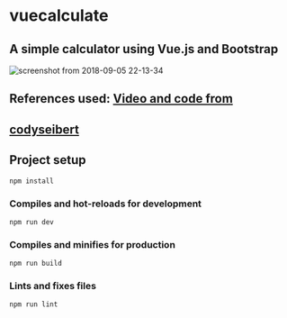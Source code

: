 # vuecalculate
## A simple calculator using Vue.js and Bootstrap
![screenshot from 2018-09-05 22-13-34](https://user-images.githubusercontent.com/32009983/45108019-135f0480-b159-11e8-8c99-24b46972fc55.png)
## References used: <a href="https://youtu.be/m1_ih43p24s"> Video and code from </a> <Br> 
##  <a href="https://github.com/codyseibert"> codyseibert </a>
## Project setup
```
npm install
```

### Compiles and hot-reloads for development
```
npm run dev
```

### Compiles and minifies for production
```
npm run build
```

### Lints and fixes files
```
npm run lint
```
